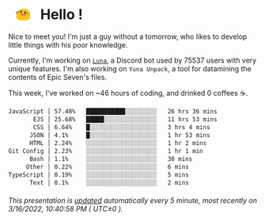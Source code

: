 <h1>   <img src="./spoink.gif" style="vertical-align:middle;" width="30px">   Hello ! </h1>

Nice to meet you! I'm just a guy without a tomorrow, who likes to develop little things with his poor knowledge.

Currently, I'm working on <a href='https://github.com/Asgarrrr/Luna'>`Luna`</a>, a Discord bot used by 75537 users with very unique features. I'm also working on `Yuna Unpack`, a tool for datamining the contents of Epic Seven's files.

This week, I've worked on ~46 hours of coding, and drinked 0 coffees ☕.

```
JavaScript │ 57.48%   ███████████░░░░░░░░░   26 hrs 36 mins
       EJS │ 25.68%   █████░░░░░░░░░░░░░░░   11 hrs 53 mins
       CSS │ 6.64%    █░░░░░░░░░░░░░░░░░░░   3 hrs 4 mins
      JSON │ 4.1%     █░░░░░░░░░░░░░░░░░░░   1 hr 53 mins
      HTML │ 2.24%    ░░░░░░░░░░░░░░░░░░░░   1 hr 2 mins
Git Config │ 2.23%    ░░░░░░░░░░░░░░░░░░░░   1 hr 1 min
      Bash │ 1.1%     ░░░░░░░░░░░░░░░░░░░░   30 mins
     Other │ 0.22%    ░░░░░░░░░░░░░░░░░░░░   6 mins
TypeScript │ 0.19%    ░░░░░░░░░░░░░░░░░░░░   5 mins
      Text │ 0.1%     ░░░░░░░░░░░░░░░░░░░░   2 mins
```

###### This presentation is [updated](https://github.com/Asgarrrr) automatically every 5 minute, most recently on 3/16/2022, 10:40:58 PM ( UTC±0 ).